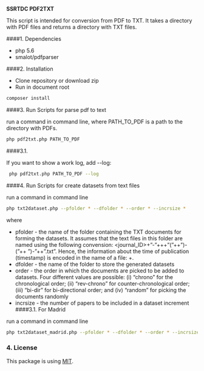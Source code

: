 **SSRTDC PDF2TXT**

This script is intended for conversion from PDF to TXT. It takes a directory with PDF files and returns a directory with TXT files.

 
####1. Dependencies
 * php 5.6 
 * smalot/pdfparser 
 
####2. Installation
 - Clone repository or download zip
 - Run in document root
 ```bash
 composer install
 ```
 
####3. Run Scripts for parse pdf to text

run a command in command line, where PATH_TO_PDF is a path to the directory with PDFs. 
 ```bash
php pdf2txt.php PATH_TO_PDF
```

####3.1. 

 If you want to show a work log, add  --log:
```bash
 php pdf2txt.php PATH_TO_PDF --log
```

####4. Run Scripts for create datasets from text files

run a command in command line
 ```bash
php txt2dataset.php --pfolder * --dfolder * --order * --incrsize *
```
where 
- pfolder - the name of the folder containing the TXT documents for forming the datasets. It assumes that the text files in this folder are named using the following convension:  <journal_ID>+”-”+<year>+<vol>+”(”+<issue>+”)-(”+<pages>+
            ”)-”+<DOI>+”.txt”. Hence, the information about the time of publication (timestamp) is encoded in the name of a file: <year>+<issue>.
- dfolder - the name of the folder to store the generated datasets
- order - the order in which the documents are picked to be added to datasets. Four different values are possible: (i) “chrono” for the chronological order; (ii) “rev-chrono” for counter-chronological order; (iii) “bi-dir” for bi-directional order; and (iv) “random” for picking the documents randomly
- incrsize - the number of papers to be included in a dataset increment
####3.1. For Madrid

run a command in command line
 ```bash
php txt2dataset_madrid.php --pfolder * --dfolder * --order * --incrsize *
```

### 4. License
 This package is using [MIT](LICENSE.md).
